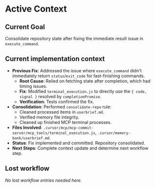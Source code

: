# Active Context

## Current Goal
Consolidate repository state after fixing the immediate result issue in `execute_command`.

## Current implementation context
- **Previous Fix**: Addressed the issue where `execute_command` didn't immediately return `status`/`exit_code` for fast-finishing commands.
    - **Root Cause**: Relied on fetching state after completion, which had timing issues.
    - **Fix**: Modified `terminal_execution.js` to directly use the `{ code, signal }` resolved by `completionPromise`.
    - **Verification**: Tests confirmed the fix.
- **Consolidation**: Performed `consolidate-repo` rule:
    - Cleaned processed items in `userbrief.md`.
    - Verified memory file integrity.
    - Cleaned up finished MCP terminal processes.
- **Files Involved**: `.cursor/mcp/mcp-commit-server/mcp_tools/terminal_execution.js`, `.cursor/memory-bank/userbrief.md`.
- **Status**: Fix implemented and committed. Repository consolidated.
- **Next Steps**: Complete context update and determine next workflow step.

## Lost workflow
*No lost workflow entries needed here.*